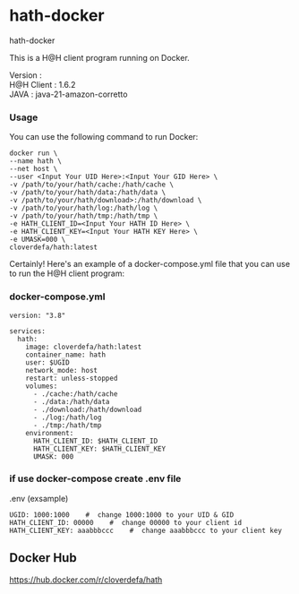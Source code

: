 # hath-docker    
    
hath-docker   

This is a H@H client program running on Docker.   
   
Version :   
H@H Client : 1.6.2   
JAVA : java-21-amazon-corretto   
   
### Usage  
You can use the following command to run Docker:
```
docker run \
--name hath \
--net host \
--user <Input Your UID Here>:<Input Your GID Here> \
-v /path/to/your/hath/cache:/hath/cache \
-v /path/to/your/hath/data:/hath/data \ 
-v /path/to/your/hath/download>:/hath/download \
-v /path/to/your/hath/log:/hath/log \
-v /path/to/your/hath/tmp:/hath/tmp \
-e HATH_CLIENT_ID=<Input Your HATH ID Here> \
-e HATH_CLIENT_KEY=<Input Your HATH KEY Here> \
-e UMASK=000 \
cloverdefa/hath:latest
```

Certainly! Here's an example of a docker-compose.yml file that you can use to run the H@H client program:   

### docker-compose.yml    
```
version: "3.8"

services:
  hath:  
    image: cloverdefa/hath:latest
    container_name: hath
    user: $UGID
    network_mode: host
    restart: unless-stopped
    volumes:
      - ./cache:/hath/cache
      - ./data:/hath/data  
      - ./download:/hath/download
      - ./log:/hath/log
      - ./tmp:/hath/tmp
    environment:
      HATH_CLIENT_ID: $HATH_CLIENT_ID
      HATH_CLIENT_KEY: $HATH_CLIENT_KEY
      UMASK: 000
```

### if use docker-compose create .env file   
.env (exsample)    

```
UGID: 1000:1000    #  change 1000:1000 to your UID & GID
HATH_CLIENT_ID: 00000    #  change 00000 to your client id
HATH_CLIENT_KEY: aaabbbccc    #  change aaabbbccc to your client key

```
   
## Docker Hub

https://hub.docker.com/r/cloverdefa/hath
